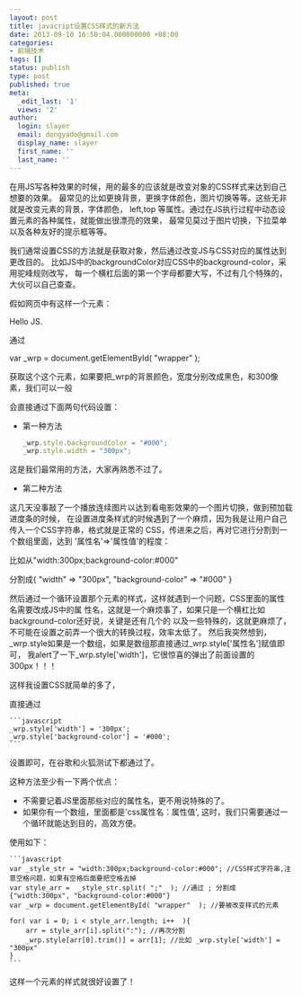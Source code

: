 ```yaml
---
layout: post
title: javacript设置CSS样式的新方法
date: 2013-09-10 16:50:04.000000000 +08:00
categories:
- 前端技术
tags: []
status: publish
type: post
published: true
meta:
  _edit_last: '1'
  views: '2'
author:
  login: slayer
  email: dongyado@gmail.com
  display_name: slayer
  first_name: ''
  last_name: ''
---
```


在用JS写各种效果的时候，用的最多的应该就是改变对象的CSS样式来达到自己想要的效果。 
最常见的比如更换背景，更换字体颜色，图片切换等等。这些无非就是改变元素的背景，字体颜色， 
left,top 等属性。通过在JS执行过程中动态设置元素的各种属性，就能做出很漂亮的效果， 
最常见莫过于图片切换，下拉菜单以及各种友好的提示框等等。 

我们通常设置CSS的方法就是获取对象，然后通过改变JS与CSS对应的属性达到更改目的。 
比如JS中的backgroundColor对应CSS中的background-color，采用驼峰规则改写， 
每一个横杠后面的第一个字母都要大写，不过有几个特殊的，大伙可以自己查查。 

假如网页中有这样一个元素： 

<div  id='wrapper'> Hello JS.</div> 

通过  

var _wrp = document.getElementById( "wrapper"  );


获取这个这个元素，如果要把_wrp的背景颜色，宽度分别改成黑色，和300像素，我们可以一般 

会直接通过下面两句代码设置： 

*   第一种方法

    ```javascript
    _wrp.style.backgroundColor = "#000"; 
    _wrp.style.width = "300px"; 
    ```

这是我们最常用的方法，大家再熟悉不过了。 

*   第二种方法 

这几天没事敲了一个播放连续图片以达到看电影效果的一个图片切换，做到预加载进度条的时候， 
在设置进度条样式的时候遇到了一个麻烦，因为我是让用户自己传入一个CSS字符串，格式就是正常的 
CSS，传进来之后，再对它进行分割到一个数组里面，达到 '属性名'=>'属性值'的程度：

比如从"width:300px;background-color:#000"  

分割成{ "width" => "300px", "background-color" => "#000"  }

然后通过一个循环设置那个元素的样式，这样就遇到一个问题，CSS里面的属性名需要改成JS中的属 
性名，这就是一个麻烦事了，如果只是一个横杠比如background-color还好说，关键是还有几个的 
以及一些特殊的，这就更麻烦了，不可能在设置之前弄一个很大的转换过程，效率太低了。 
然后我突然想到，_wrp.style如果是一个数组，如果是数组那直接通过_wrp.style['属性名']赋值即可， 
我alert了一下_wrp.style['width']，它很惊喜的弹出了前面设置的300px！！！ 

这样我设置CSS就简单的多了， 

直接通过 

    ```javascript
    _wrp.style['width'] = '300px'; 
    _wrp.style['background-color'] = '#000'; 
    ```
设置即可，在谷歌和火狐测试下都通过了。 

这种方法至少有一下两个优点： 

*   不需要记着JS里面那些对应的属性名，更不用说特殊的了。 
*   如果你有一个数组，里面都是'css属性名：属性值', 这时，我们只需要通过一个循环就能达到目的，高效方便。 

使用如下：

    ```javascript
    var _style_str = "width:300px;background-color:#000"; //CSS样式字符串,注意空格问题，如果有空格后面要把空格去掉 
    var style_arr =  _style_str.split( ";"  ); //通过 ; 分割成 {"width:300px", "background-color:#000"} 
    var _wrp = document.getElementById( "wrapper"  ); //要被改变样式的元素 
     
    for( var i = 0; i < style_arr.length; i++  ){ 
        arr = style_arr[i].split(":"); //再次分割 
        _wrp.style[arr[0].trim()] = arr[1]; //比如 _wrp.style['width'] = "300px" 
    }
    ```

这样一个元素的样式就很好设置了！
